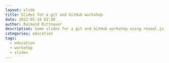 ```yaml
---
layout: slide
title: Slides for a git and GitHub workshop
date: 2022-05-10 02:30
author: Raimund Rittnauer
description: Some slides for a git and GitHub workshop using reveal.js
categories: education
tags:
  - education
  - workshop
  - slides
---
```

<section data-markdown data-separator="------" data-separator-vertical="---">
  <script type="text/template">
    ## First
    slide

    ---
    <!-- .slide: data-background-image="/assets/img/2022-05-11-git-github-workshop/mangotime2.jpg" -->
    ## A slide with a background image
    background image
    ---
    ## Third
    - slide with
    - some
    - bullet points
    ------
    # Second
    slide
    ---
    ## Test 1
    test test
    ---
    ## Test 2
    test test
    ------
    # Math

    test a math inline $a^2+\frac{c}{d}=0$, and let us test a display
    \\[
    a = \left(
    \begin{matrix}
    1 & 2\\\\
    3 & 4
    \end{matrix}
    \right)
    \\]  
  </script>
</section>